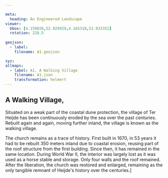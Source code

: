 ```yaml
---

meta:
  heading: An Engineered Landscape
viewer:
  bbox: [4.159026,52.029929,4.165318,52.033352]
  rotation: 228.5
  
geojson:
  - label:
    filename: A1.geojson

xyz:
allmaps:
  - label: A1, A Walking Village
    filename: A1.json
    transformation: helmert
---
```


## A Walking Village,

Situated on a weak part of the coastal dune protection, the village of Ter Heijde has been continuously eroded by the sea over the past centuries. Rebuilt again and again, moving further inland, the village is known as the walking village.

The church remains as a trace of history. First built in 1670, in 53 years it had to be rebuilt 350 meters inland due to coastal erosion, reusing part of the roof structure from the first building. Since then, it has remained in the same location. During World War II, the interior was largely lost as it was used as a horse stable and storage. Only four walls and the roof remained. After the liberation, the church was restored and enlarged, remaining as the only tangible remnant of Heijde's history over the centuries.]